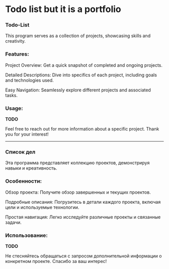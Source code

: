 # Todo list but it is a portfolio

### Todo-List

This program serves as a collection of projects, showcasing skills and creativity.

### Features:

Project Overview: Get a quick snapshot of completed and ongoing projects.

Detailed Descriptions: Dive into specifics of each project, including goals and technologies used.

Easy Navigation: Seamlessly explore different projects and associated tasks.

### Usage:

**TODO**

Feel free to reach out for more information about a specific project. Thank you for your interest!

------------------------------------------------------------------------------------------------------------------------------------------------------------------------------------------------------

### Список дел 

Эта программа представляет коллекцию проектов, демонстрируя навыки и креативность.

### Особенности:
Обзор проекта: Получите обзор завершенных и текущих проектов.

Подробные описания: Погрузитесь в детали каждого проекта, включая цели и используемые технологии.

Простая навигация: Легко исследуйте различные проекты и связанные задачи.

### Использование:

**TODO**

Не стесняйтесь обращаться с запросом дополнительной информации о конкретном проекте. Спасибо за ваш интерес!
